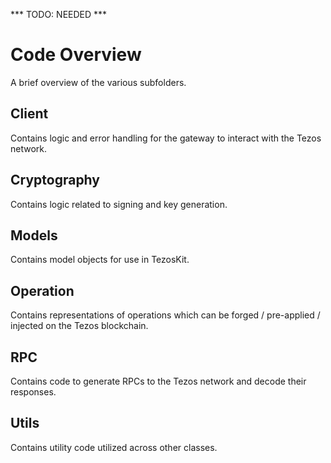 *** TODO: NEEDED ***

# Code Overview
A brief overview of the various subfolders.

## Client
Contains logic and error handling for the gateway to interact with the Tezos network.

## Cryptography
Contains logic related to signing and key generation.

## Models
Contains model objects for use in TezosKit.

## Operation
Contains representations of operations which can be forged / pre-applied / injected on the Tezos blockchain.

## RPC
Contains code to generate RPCs to the Tezos network and decode their responses.

## Utils
Contains utility code utilized across other classes.
